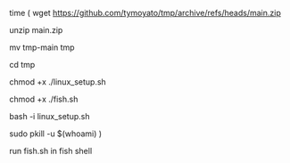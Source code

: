 time (
  wget https://github.com/tymoyato/tmp/archive/refs/heads/main.zip
  
  unzip main.zip
  
  mv tmp-main tmp
  
  cd tmp
  
  chmod +x ./linux_setup.sh
  
  chmod +x ./fish.sh
  
  bash -i linux_setup.sh
  
  sudo pkill -u $(whoami)
)

run fish.sh in fish shell
